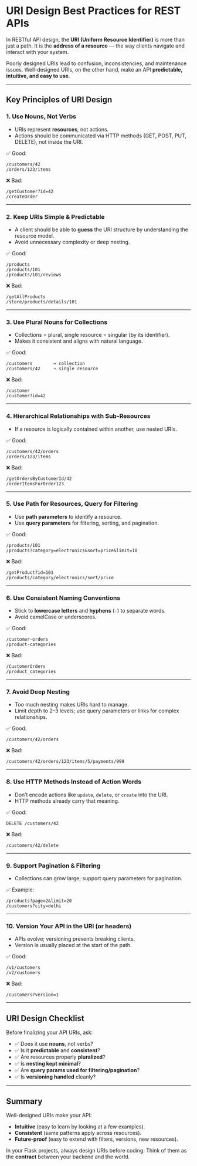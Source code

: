 # URI Design Best Practices for REST APIs

In RESTful API design, the **URI (Uniform Resource Identifier)** is more than just a path.
It is the **address of a resource** — the way clients navigate and interact with your system.

Poorly designed URIs lead to confusion, inconsistencies, and maintenance issues. Well-designed URIs, on the other hand, make an API **predictable, intuitive, and easy to use**.

---

## Key Principles of URI Design

### 1. **Use Nouns, Not Verbs**

- URIs represent **resources**, not actions.
- Actions should be communicated via HTTP methods (GET, POST, PUT, DELETE), not inside the URI.

✅ Good:

```
/customers/42
/orders/123/items
```

❌ Bad:

```
/getCustomer?id=42
/createOrder
```

---

### 2. **Keep URIs Simple & Predictable**

- A client should be able to **guess** the URI structure by understanding the resource model.
- Avoid unnecessary complexity or deep nesting.

✅ Good:

```
/products
/products/101
/products/101/reviews
```

❌ Bad:

```
/getAllProducts
/store/products/details/101
```

---

### 3. **Use Plural Nouns for Collections**

- Collections = plural, single resource = singular (by its identifier).
- Makes it consistent and aligns with natural language.

✅ Good:

```
/customers        → collection
/customers/42     → single resource
```

❌ Bad:

```
/customer
/customer?id=42
```

---

### 4. **Hierarchical Relationships with Sub-Resources**

- If a resource is logically contained within another, use nested URIs.

✅ Good:

```
/customers/42/orders
/orders/123/items
```

❌ Bad:

```
/getOrdersByCustomerId/42
/orderItemsForOrder123
```

---

### 5. **Use Path for Resources, Query for Filtering**

- Use **path parameters** to identify a resource.
- Use **query parameters** for filtering, sorting, and pagination.

✅ Good:

```
/products/101
/products?category=electronics&sort=price&limit=10
```

❌ Bad:

```
/getProduct?id=101
/products/category/electronics/sort/price
```

---

### 6. **Use Consistent Naming Conventions**

- Stick to **lowercase letters** and **hyphens** (`-`) to separate words.
- Avoid camelCase or underscores.

✅ Good:

```
/customer-orders
/product-categories
```

❌ Bad:

```
/CustomerOrders
/product_categories
```

---

### 7. **Avoid Deep Nesting**

- Too much nesting makes URIs hard to manage.
- Limit depth to 2–3 levels; use query parameters or links for complex relationships.

✅ Good:

```
/customers/42/orders
```

❌ Bad:

```
/customers/42/orders/123/items/5/payments/999
```

---

### 8. **Use HTTP Methods Instead of Action Words**

- Don’t encode actions like `update`, `delete`, or `create` into the URI.
- HTTP methods already carry that meaning.

✅ Good:

```
DELETE /customers/42
```

❌ Bad:

```
/customers/42/delete
```

---

### 9. **Support Pagination & Filtering**

- Collections can grow large; support query parameters for pagination.

✅ Example:

```
/products?page=2&limit=20
/customers?city=delhi
```

---

### 10. **Version Your API in the URI (or headers)**

- APIs evolve; versioning prevents breaking clients.
- Version is usually placed at the start of the path.

✅ Good:

```
/v1/customers
/v2/customers
```

❌ Bad:

```
/customers?version=1
```

---

## URI Design Checklist

Before finalizing your API URIs, ask:

- ✅ Does it use **nouns**, not verbs?
- ✅ Is it **predictable** and **consistent**?
- ✅ Are resources properly **pluralized**?
- ✅ Is **nesting kept minimal**?
- ✅ Are **query params used for filtering/pagination**?
- ✅ Is **versioning handled** cleanly?

---

## Summary

Well-designed URIs make your API:

- **Intuitive** (easy to learn by looking at a few examples).
- **Consistent** (same patterns apply across resources).
- **Future-proof** (easy to extend with filters, versions, new resources).

In your Flask projects, always design URIs before coding. Think of them as the **contract** between your backend and the world.
